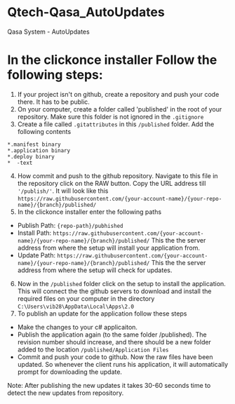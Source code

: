 # Qtech-Qasa_AutoUpdates
Qasa System - AutoUpdates


# In the clickonce installer Follow the following steps:

1.  If your project isn't on github, create a repository and push your code there. It has to be public.
2.  On your computer, create a folder called 'published' in the root of your repository. Make sure this folder is not ignored in the `.gitignore`
3. Create a file called `.gitattributes` in this `/published` folder. Add the following contents

```
*.manifest binary
*.application binary
*.deploy binary
*  -text
```

4. How commit and push to the github repository. Navigate to this file in the repository click on the RAW button. Copy the URL address till `'/publish/'`. It will look like this
`https://raw.githubusercontent.com/{your-account-name}/{your-repo-name}/{branch}/published/`
5. In the clickonce installer enter the following paths

- Publish Path: `{repo-path}/pubhished`
- Install Path: `https://raw.githubusercontent.com/{your-account-name}/{your-repo-name}/{branch}/published/` This the the server address from where the setup will install your application from.
- Update Path: `https://raw.githubusercontent.com/{your-account-name}/{your-repo-name}/{branch}/published/` This the the server address from where the setup will check for updates.

6. Now in the `/published` folder click on the setup to install the application. This will connect the the github servers to download and install the required files on your computer in the directory
`C:\Users\vib28\AppData\Local\Apps\2.0`
7. To publish an update for the application follow these steps
- Make the changes to your c# applicaiton.
- Publish the application again (to the same folder /published). The revision number should increase, and there should be a new folder added to the location `/published/Application Files`
- Commit and push your code to github. Now the raw files have been updated. So whenever the client runs his application, it will automatically prompt for downloading the update.

Note: After publishing the new updates it takes 30-60 seconds time to detect the new updates from repository.
